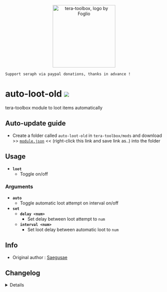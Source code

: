 <p align="center">
<a href="#">
<img src="https://github.com/seraphinush-gaming/pastebin/blob/master/logo_ttb_trans.png?raw=true" width="200" height="200" alt="tera-toolbox, logo by Foglio" />
</a>
</p>

```
Support seraph via paypal donations, thanks in advance !
```

# auto-loot-old [![](https://img.shields.io/badge/paypal-donate-333333.svg?colorA=0070BA&colorB=333333)](https://www.paypal.me/seraphinush) 
tera-toolbox module to loot items automatically


## Auto-update guide
- Create a folder called `auto-loot-old` in `tera-toolbox/mods` and download >> [`module.json`](https://raw.githubusercontent.com/seraphinush-gaming/auto-loot-old/master/module.json) << (right-click this link and save link as..) into the folder

## Usage
- __`loot`__
  - Toggle on/off
### Arguments
- __`auto`__
  - Toggle automatic loot attempt on interval on/off
- __`set`__
  - __`delay <num>`__
    - Set delay between loot attempt to `num`
  - __`interval <num>`__
    - Set loot delay between automatic loot to `num`

## Info
- Original author : [Saegusae](https://github.com/Saegusae)

## Changelog
<details>

    1.46
    - Added mount state
    1.45
    - Removed `ㅣㅐㅐㅅ` command
    1.44
    - Reinstated `tera-game-state`
    1.43
    - Added settings-migrator support
    - Added `set [delay|interval]` option
    - Removed `status` option
    1.42
    - Removed `tera-game-state` usage
    1.41
    - Added hot-reload support
    1.40
    - Updated for caali-proxy-nextgen
    1.39
    - Removed `Command` require()
    - Removed `tera-game-state` require()
    - Updated to `mod.command`
    - Updated to `mod.game`
    1.38
    - Removed font color bloat
    - Added `tera-game-state` dependency
    1.37
    - Updated script in accordance to Pinkipi's update on master branch
    - Refactored config file
    -- Added `auto`
    -- Added `enable`
    -- Added `loopInterval`
    -- Added `lootDelay`
    1.36
    - Added auto-update support
    - Updated to latest tera-data
    1.35
    - Added strongboxes to blacklist
    1.34
    - Updated code and font color
    1.33
    - Updated code aesthetics
    1.32
    - Updated code
    - Added string function
    1.31
    - Updated code aesthetics
    1.30
    - Updated code aesthetics
    1.22
    - Fixed error
    - Updated code
    1.21
    - Fixed error
    - Removed protocol version restriction
    1.20
    - Updated code and protocol version
    - Added `status` command
    1.10
    - Personalized code aesthetics
    1.00
    - Initial fork

</details>